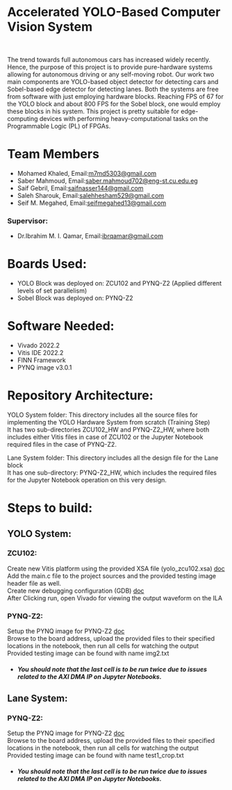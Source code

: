 <h1>Accelerated YOLO-Based Computer Vision System</h1>
<br>
<p>The trend towards full autonomous cars has increased widely recently. Hence, the purpose of this project is to provide pure-hardware systems allowing for
autonomous driving or any self-moving robot. Our work two main components are YOLO-based object detector for detecting cars and Sobel-based edge detector for detecting lanes.
Both the systems are free from software with just employing hardware blocks. Reaching FPS of 67 for the YOLO block and about 800 FPS for the Sobel block, one would employ
these blocks in his system. This project is pretty suitable for edge-computing devices with performing heavy-computational tasks on the Programmable Logic (PL)
of FPGAs.</p>
<h1>Team Members</h1>
<ul>
  <li>Mohamed Khaled, Email:<a href="mailto:m7md5303@gmail.com">m7md5303@gmail.com</a></li>
  <li>Saber Mahmoud, Email:<a href="mailto:saber.mahmoud702@eng-st.cu.edu.eg">saber.mahmoud702@eng-st.cu.edu.eg</a></li>
  <li>Saif Gebril, Email:<a href="mailto:saifnasser144@gmail.com">saifnasser144@gmail.com </a></li>
  <li>Saleh Sharouk, Email:<a href="mailto:salehhesham529@gmail.com">salehhesham529@gmail.com</a></li>
  <li>Seif M. Megahed, Email:<a href="mailto:seifmegahed13@gmail.com">seifmegahed13@gmail.com</a></li>
</ul>
<h3>Supervisor:</h3>
<ul>
  <li>Dr.Ibrahim M. I. Qamar, Email:<a href="ibrqamar@gmail.com">ibrqamar@gmail.com</a></li>
</ul>
<h1>Boards Used:</h1>
<ul>
  <li>YOLO Block was deployed on: ZCU102 and PYNQ-Z2 (Applied different levels of set parallelism)</li>
  <li>Sobel Block was deployed on: PYNQ-Z2</li>
</ul>
<h1>Software Needed:</h1>
<ul>
  <li>Vivado 2022.2</li>
  <li>Vitis IDE 2022.2</li>
  <li>FINN Framework</li>
  <li>PYNQ image v3.0.1</li>
</ul>
<h1>Repository Architecture:</h1>
<p>
  YOLO System folder: This directory includes all the source files for implementing the YOLO Hardware System from scratch (Training Step)
  <br>
  It has two sub-directories ZCU102_HW and PYNQ-Z2_HW, where both includes either Vitis files in case of ZCU102 or the Jupyter Notebook required files in the case of PYNQ-Z2.
</p>
<p>
  Lane System folder: This directory includes all the design file for the Lane block
  <br>
  It has one sub-directory: PYNQ-Z2_HW, which includes the required files for the Jupyter Notebook operation on this very design.
</p>
<h1>Steps to build:</h1>
<h2>YOLO System:</h2>
<h3>ZCU102:</h3>
<p>Create new Vitis platform using the provided XSA file (yolo_zcu102.xsa) <span><a href="https://docs.amd.com/r/en-US/ug1400-vitis-embedded/Creating-a-Platform-Component-from-XSA">doc</a></span> <br>
Add the main.c file to the project sources and the provided testing image header file as well.
<br>
Create new debugging configuration (GDB) <span><a href="https://xilinx.github.io/Embedded-Design-Tutorials/docs/2022.1/build/html/docs/Introduction/Zynq7000-EDT/3-debugging-vitis.html">doc</a></span>
<br>
After Clicking run, open Vivado for viewing the output waveform on the ILA</p>
<h3>PYNQ-Z2:</h3>
<p>Setup the PYNQ image for PYNQ-Z2 <span><a href="https://pynq.readthedocs.io/en/v2.3/getting_started/pynq_z2_setup.html">doc</a></span>
<br>
Browse to the board address, upload the provided files to their specified locations in the notebook, then run all cells for watching the output
<br>
Provided testing image can be found with name img2.txt</p>
<ul>
  <li><h5>You should note that the last cell is to be run twice due to issues related to the AXI DMA IP on Jupyter Notebooks.</h5></li>
</ul>
<h2>Lane System:</h2>
<h3>PYNQ-Z2:</h3>
<p>Setup the PYNQ image for PYNQ-Z2 <span><a href="https://pynq.readthedocs.io/en/v2.3/getting_started/pynq_z2_setup.html">doc</a></span>
<br>
Browse to the board address, upload the provided files to their specified locations in the notebook, then run all cells for watching the output
<br>
Provided testing image can be found with name test1_crop.txt</p>
<ul>
  <li><h5>You should note that the last cell is to be run twice due to issues related to the AXI DMA IP on Jupyter Notebooks.</h5></li>
</ul>
